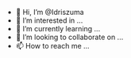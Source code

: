 - 👋 Hi, I’m @Idriszuma
- 👀 I’m interested in ...
- 🌱 I’m currently learning ...
- 💞️ I’m looking to collaborate on ...
- 📫 How to reach me ...

<!---
Idriszuma/Idriszuma is a ✨ special ✨ repository because its `README.md` (this file) appears on your GitHub profile.
You can click the Preview link to take a look at your changes.
--->
